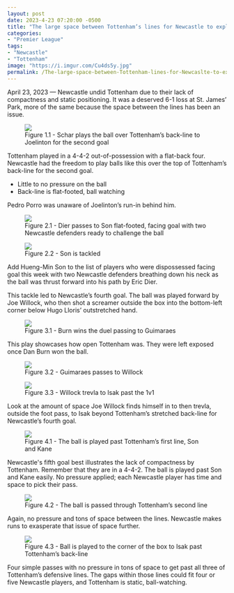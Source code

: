 ```yaml
---
layout: post
date: 2023-4-23 07:20:00 -0500
title: "The large space between Tottenham’s lines for Newcastle to exploit"
categories: 
- "Premier League"
tags:
- "Newcastle"
- "Tottenham"
image: "https://i.imgur.com/Cu4ds5y.jpg"
permalink: /The-large-space-between-Tottenham-lines-for-Newcaslte-to-exploit/
--- 
```


April 23, 2023 — Newcastle undid Tottenham due to their lack of compactness and static positioning. It was a deserved 6-1 loss at St. James’ Park, more of the same because the space between the lines has been an issue.

<!---more--->


<figure>
    <img src="https://i.imgur.com/g1BTego.jpg">
    <figcaption>Figure 1.1 - Schar plays the ball over Tottenham’s back-line to Joelinton for the second goal</figcaption>
</figure> 

Tottenham played in a 4-4-2 out-of-possession with a flat-back four. Newcastle had the freedom to play balls like this over the top of Tottenham’s back-line for the second goal. 

- Little to no pressure on the ball 
- Back-line is flat-footed, ball watching 

Pedro Porro was unaware of Joelinton’s run-in behind him. 

<figure>
    <img src="https://i.imgur.com/X5e1uvV.jpg">
    <figcaption>Figure 2.1 - Dier passes to Son flat-footed, facing goal with two Newcastle defenders ready to challenge the ball</figcaption>
</figure> 

<figure>
    <img src="https://i.imgur.com/CsyvZdH.jpg">
    <figcaption>Figure 2.2 - Son is tackled</figcaption>
</figure> 

Add Hueng-Min Son to the list of players who were dispossessed facing goal this week with two Newcastle defenders breathing down his neck as the ball was thrust forward into his path by Eric Dier. 

This tackle led to Newcastle’s fourth goal. The ball was played forward by Joe Willock, who then shot a screamer outside the box into the bottom-left corner below Hugo Lloris’ outstretched hand. 


<figure>
    <img src="https://i.imgur.com/3bMh5Lg.jpg">
    <figcaption>Figure 3.1 - Burn wins the duel passing to Guimaraes</figcaption>
</figure> 

This play showcases how open Tottenham was. They were left exposed once Dan Burn won the ball.

<figure>
    <img src="https://i.imgur.com/e7DhwCV.jpg">
    <figcaption>Figure 3.2 - Guimaraes passes to Willock</figcaption>
</figure> 

<figure>
    <img src="https://i.imgur.com/EqW4h7l.jpg">
    <figcaption>Figure 3.3 - Willock trevla to Isak past the 1v1</figcaption>
</figure> 

Look at the amount of space Joe Willock finds himself in to then trevla, outside the foot pass, to Isak beyond Tottenham’s stretched back-line for Newcastle’s fourth goal. 


<figure>
    <img src="https://i.imgur.com/Cu4ds5y.jpg">
    <figcaption>Figure 4.1 - The ball is played past Tottenham’s first line, Son and Kane</figcaption>
</figure> 

Newcastle's fifth goal best illustrates the lack of compactness by Tottenham. Remember that they are in a 4-4-2. The ball is played past Son and Kane easily. No pressure applied; each Newcastle player has time and space to pick their pass. 

<figure>
    <img src="https://i.imgur.com/5CbgCPP.jpg">
    <figcaption>Figure 4.2 - The ball is passed through Tottenham’s second line</figcaption>
</figure> 

Again, no pressure and tons of space between the lines. Newcastle makes runs to exasperate that issue of space further. 

<figure>
    <img src="https://i.imgur.com/p20Slvz.jpg">
    <figcaption>Figure 4.3 - Ball is played to the corner of the box to Isak past Tottenham’s back-line</figcaption>
</figure> 

Four simple passes with no pressure in tons of space to get past all three of Tottenham’s defensive lines. The gaps within those lines could fit four or five Newcastle players, and Tottenham is static, ball-watching. 
